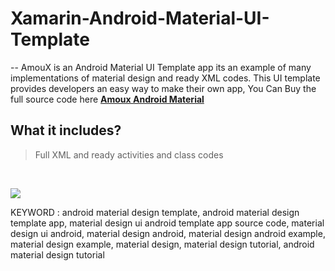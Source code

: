 
# Xamarin-Android-Material-UI-Template
-- AmouX is an Android Material UI Template app its an example of many implementations of material design and ready XML codes. This UI template provides developers an easy way to make their own app,
You Can Buy the full source code here <a href="https://codecanyon.net/item/amoux-android-material-ui-templates-for-xamarin-and-android-studio/25366540" rel="nofollow"> **Amoux Android Material**</a>

## What it includes?
> Full XML and ready activities and class codes

<br />

<a href="https://codecanyon.net/item/amoux-android-material-ui-templates-for-xamarin-and-android-studio/25366540"><img src="https://i.ibb.co/dkCB8sW/cover-google-play-1024x500.png"  border="0"></a>


KEYWORD : android material design template, android material design template app, material design ui android template app source code, material design ui android, material design android, material design android example, material design example, material design, material design tutorial, android material design tutorial
